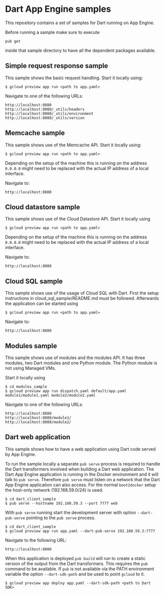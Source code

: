 Dart App Engine samples
=======================

This repository contains a set of samples for Dart running on App Engine.

Before running a sample make sure to execute

    pub get

inside that sample directory to have all the dependent packages available.

Simple request response sample
------------------------------
This sample shows the basic request handling. Start it locally using:

    $ gcloud preview app run <path to app.yaml>

Navigate to one of the following URLs:

    http://localhost:8080
    http://localhost:8080/_utils/headers
    http://localhost:8080/_utils/environment
    http://localhost:8080/_utils/version

Memcache sample
---------------
This sample shows use of the Memcache API. Start it locally using:

    $ gcloud preview app run <path to app.yaml>

Depending on the setup of the machine this is running on the address `0.0.0.0`
might need to be replaced with the actual IP address of a local interface. 

Navigate to:

    http://localhost:8080

Cloud datastore sample
----------------------
This sample shows use of the Cloud Datastore API. Start it locally using

    $ gcloud preview app run <path to app.yaml>

Depending on the setup of the machine this is running on the address `0.0.0.0`
might need to be replaced with the actual IP address of a local interface. 

Navigate to:

    http://localhost:8080

Cloud SQL sample
----------------------
This sample shows use of the usage of Cloud SQL with Dart. First the setup
instructions in cloud_sql_sample/README.md must be followed. Afterwards the
application can be started using

    $ gcloud preview app run <path to app.yaml>

Navigate to:

    http://localhost:8080


Modules sample
--------------
This sample shows use of modules and the modules API. It has three modules,
two Dart modules and one Python module. The Python module is not using Managed
VMs.

Start it locally using

    $ cd modules_sample
    $ gcloud preview app run dispatch.yaml default/app.yaml module1/module1.yaml module2/module2.yaml

Navigate to one of the following URLs:

    http://localhost:8080
    http://localhost:8080/module1/
    http://localhost:8080/module2/

Dart web application
--------------------
This sample shows how to have a web application using Dart code served
by App Engine.

To run the sample locally a separate `pub serve` process is required to
handle the Dart transformers involved when building a Dart web application.
The Dart App Engine application is running in the Docker environment and it
will talk to `pub serve`. Therefore `pub serve` must listen on a network that
the Dart App Engine application can also access. For the normal `boot2docker`
setup the host-only network (192.168.59.0/24) is used.

    $ cd dart_client_sample
    $ pub serve --hostname 192.168.59.3 --port 7777 web

With `pub serve` running start the development server with option
`--dart-pub-serve` pointing to the `pub serve` process.

    $ cd dart_client_sample
    $ gcloud preview app run app.yaml --dart-pub-serve 192.168.59.3:7777

Navigate to the following URL:

    http://localhost:8080

When this application is deployed `pub build` will run to create a static
version of the output from the Dart transformers. This requires the `pub`
command to be available. If `pub` is not available via the PATH environment
variable the option `--dart-sdk-path` and be used to point `gcloud` to it.

    $ gcloud preview app deploy app.yaml --dart-sdk-path <path to Dart SDK>

